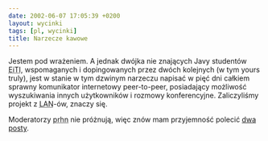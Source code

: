 ```yaml
---
date: 2002-06-07 17:05:39 +0200
layout: wycinki
tags: [pl, wycinki]
title: Narzecze kawowe
---
```


Jestem pod wrażeniem. A jednak dwójka nie znających Javy studentów <acronym title='Wydział Elektroniki i Technik Informacyjnych PW'>EiTI</acronym>, wspomaganych i dopingowanych przez dwóch kolejnych (w tym yours truly), jest w stanie w tym dzwinym narzeczu napisać w pięć dni całkiem sprawny komunikator internetowy peer-to-peer, posiadający możliwość wyszukiwania innych użytkowników i rozmowy konferencyjne. Zaliczyliśmy projekt z <acronym title='sieci lokalne'>LAN</acronym>-ów, znaczy się.

Moderatorzy <acronym title='pl.rec.humor.najlepsze'>prhn</acronym> nie próżnują, więc znów mam przyjemność polecić [dwa](http://groups.google.com/groups?selm=20020110132701.1A830243%40hell.hell.pl 'o kolokwium') [posty](http://groups.google.com/groups?selm=99791EAEBE1491AFbios.pl%40172.16.1.95 'o laptopie').
